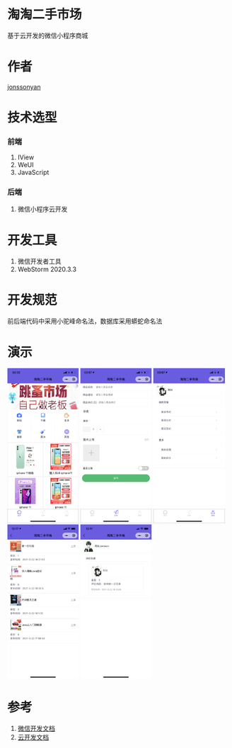 # 淘淘二手市场

基于云开发的微信小程序商城

# 作者

[jonssonyan](https://jonssonyan.com)

# 技术选型

### 前端

1. IView
2. WeUI
3. JavaScript

### 后端

1. 微信小程序云开发

# 开发工具

1. 微信开发者工具
2. WebStorm 2020.3.3

# 开发规范

前后端代码中采用小驼峰命名法，数据库采用蟒蛇命名法

# 演示

<p float="left">
  <img src="./images/demo_1.png" width="32%" />
  <img src="./images/demo_2.png" width="32%" /> 
  <img src="./images/demo_3.png" width="32%" />
  <img src="./images/demo_4.png" width="32%" />
  <img src="./images/demo_5.png" width="32%" />
</p>

# 参考

1. [微信开发文档](https://developers.weixin.qq.com/miniprogram/dev/wxcloud/basis/getting-started.html)
2. [云开发文档](https://developers.weixin.qq.com/miniprogram/dev/framework/)
